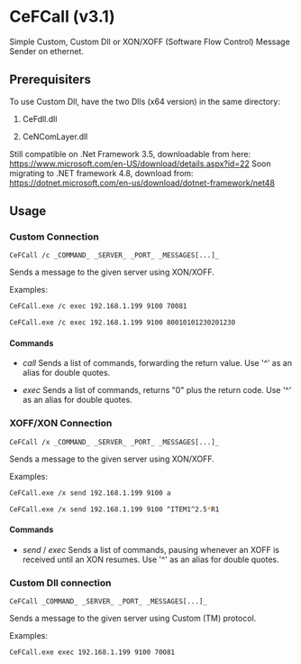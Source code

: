 # CeFCall (v3.1)

Simple Custom, Custom Dll or XON/XOFF (Software Flow Control) Message Sender on ethernet.

## Prerequisiters

To use Custom Dll, have the two Dlls (x64 version) in the same directory:

1. CeFdll.dll

2. CeNComLayer.dll

Still compatible on .Net Framework 3.5, downloadable from here:
<https://www.microsoft.com/en-US/download/details.aspx?id=22>
Soon migrating to .NET framework 4.8, download from:
<https://dotnet.microsoft.com/en-us/download/dotnet-framework/net48>

## Usage

### Custom Connection

``CeFCall /c _COMMAND_ _SERVER_ _PORT_ _MESSAGES[...]_``

Sends a message to the given server using XON/XOFF.

Examples:

```bash
CeFCall.exe /c exec 192.168.1.199 9100 70081
```

```bash
CeFCall.exe /c exec 192.168.1.199 9100 80010101230201230
```

#### Commands

* _call_
 Sends a list of commands, forwarding the return value.
 Use '^' as an alias for double quotes.

* _exec_
 Sends a list of commands, returns "0" plus the return code.
 Use '^' as an alias for double quotes.

### XOFF/XON Connection

``CeFCall /x _COMMAND_ _SERVER_ _PORT_ _MESSAGES[...]_``

Sends a message to the given server using XON/XOFF.

Examples:

```bash
CeFCall.exe /x send 192.168.1.199 9100 a
```

```bash
CeFCall.exe /x send 192.168.1.199 9100 ^ITEM1^2.5*R1
```

#### Commands

* _send_ / _exec_
 Sends a list of commands, pausing whenever an XOFF is received until an XON resumes.
 Use '^' as an alias for double quotes.

### Custom Dll connection

``CeFCall _COMMAND_ _SERVER_ _PORT_ _MESSAGES[...]_``

Sends a message to the given server using Custom (TM) protocol.

Examples:

```bash
CeFCall.exe exec 192.168.1.199 9100 70081
```
